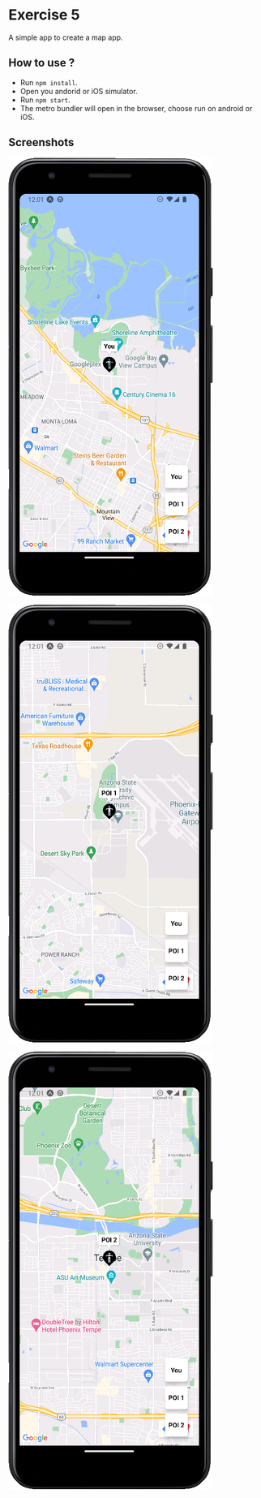 # Exercise 5

A simple app to create a map app.

## How to use ?

- Run `npm install`.
- Open you andorid or iOS simulator.
- Run `npm start`.
- The metro bundler will open in the browser, choose run on android or iOS.

## Screenshots

![You](./images/You.png)

![POI1](./images/POI1.png)

![POI2](./images/POI2.png)
